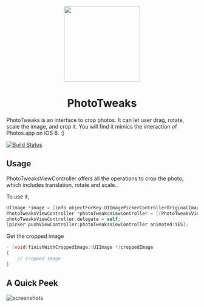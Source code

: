 <p align="center"><img src="https://cloud.githubusercontent.com/assets/4316898/6525211/cef0bbce-c43d-11e4-9b64-deb65c64c683.png" height="200"/>

</p>
<h1 align="center">PhotoTweaks</h1>

PhotoTweaks is an interface to crop photos. It can let user drag, rotate, scale the image, and crop it. You will find it mimics the interaction of Photos.app on iOS 8. :]

[![Build Status](https://travis-ci.org/itouch2/PhotoTweaks.svg)](https://travis-ci.org/itouch2/PhotoTweaks)

## Usage

PhotoTweaksViewController offers all the operations to crop the photo, which includes translation, rotate and scale..

To use it, 

```objective-c
UIImage *image = [info objectForKey:UIImagePickerControllerOriginalImage];
PhotoTweaksViewController *photoTweaksViewController = [[PhotoTweaksViewController alloc] initWithImage:image];
photoTweaksViewController.delegate = self;
[picker pushViewController:photoTweaksViewController animated:YES];
```
Get the cropped image
```objective-c
- (void)finishWithCroppedImage:(UIImage *)croppedImage
{
    // cropped image
}
```

## A Quick Peek

![screenshots](https://cloud.githubusercontent.com/assets/4316898/6712965/84ab1d16-cdca-11e4-912a-f437bbb02d42.gif)

